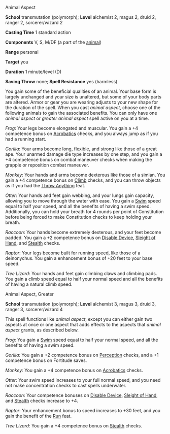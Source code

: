 Animal Aspect

**School** transmutation (polymorph); **Level** alchemist 2, magus 2, druid 2, ranger 2, sorcerer/wizard 2

**Casting Time** 1 standard action

**Components** V, S, M/DF (a part of the [animal](/pathfinderRPG/prd/monsters/creatureTypes.html#_animal))

**Range** personal

**Target** you

**Duration** 1 minute/level (D)

**Saving Throw** none; **Spell Resistance** yes (harmless)

You gain some of the beneficial qualities of an animal. Your base form is largely unchanged and your size is unaltered, but some of your body parts are altered. Armor or gear you are wearing adjusts to your new shape for the duration of the spell. When you cast _animal aspect_, choose one of the following animals to gain the associated benefits. You can only have one _animal aspect_ or _greater animal aspect_ spell active on you at a time.

_Frog_: Your legs become elongated and muscular. You gain a +4 competence bonus on [Acrobatics](/pathfinderRPG/prd/skills/acrobatics.html#_acrobatics) checks, and you always jump as if you had a running start.

  
  

_Gorilla_: Your arms become long, flexible, and strong like those of a great ape. Your unarmed damage die type increases by one step, and you gain a +4 competence bonus on combat maneuver checks when making the grapple or reposition combat maneuver.

  
  

_Monkey_: Your hands and arms become dexterous like those of a simian. You gain a +4 competence bonus on [Climb](/pathfinderRPG/prd/skills/climb.html#_climb) checks, and you can throw objects as if you had the [Throw Anything](/pathfinderRPG/prd/feats.html#_throw-anything) feat.

  
  

_Otter_: Your hands and feet gain webbing, and your lungs gain capacity, allowing you to move through the water with ease. You gain a [Swim](/pathfinderRPG/prd/skills/swim.html#_swim) speed equal to half your speed, and all the benefits of having a swim speed. Additionally, you can hold your breath for 4 rounds per point of Constitution before being forced to make Constitution checks to keep holding your breath.

  
  

_Raccoon_: Your hands become extremely dexterous, and your feet become padded. You gain a +2 competence bonus on [Disable Device](/pathfinderRPG/prd/skills/disableDevice.html#_disable-device), [Sleight of Hand](/pathfinderRPG/prd/skills/sleightOfHand.html#_sleight-of-hand), and [Stealth](/pathfinderRPG/prd/skills/stealth.html#_stealth) checks.

  
  

_Raptor_: Your legs become built for running speed, like those of a deinonychus. You gain a enhancement bonus of +20 feet to your base speed.

  
  

_Tree Lizard_: Your hands and feet gain climbing claws and climbing pads. You gain a climb speed equal to half your normal speed and all the benefits of having a natural climb speed.

  
  

Animal Aspect, Greater

**School** transmutation (polymorph); **Level** alchemist 3, magus 3, druid 3, ranger 3, sorcerer/wizard 4

This spell functions like _animal aspect_, except you can either gain two aspects at once or one aspect that adds effects to the aspects that _animal aspect_ grants, as described below.

_Frog:_ You gain a [Swim](/pathfinderRPG/prd/skills/swim.html#_swim) speed equal to half your normal speed, and all the benefits of having a swim speed.

  
  

_Gorilla:_ You gain a +2 competence bonus on [Perception](/pathfinderRPG/prd/skills/perception.html#_perception) checks, and a +1 competence bonus on Fortitude saves.

  
  

_Monkey:_ You gain a +4 competence bonus on [Acrobatics](/pathfinderRPG/prd/skills/acrobatics.html#_acrobatics) checks.

  
  

_Otter_: Your swim speed increases to your full normal speed, and you need not make concentration checks to cast spells underwater.

  
  

_Raccoon_: Your competence bonuses on [Disable Device](/pathfinderRPG/prd/skills/disableDevice.html#_disable-device), [Sleight of Hand](/pathfinderRPG/prd/skills/sleightOfHand.html#_sleight-of-hand), and [Stealth](/pathfinderRPG/prd/skills/stealth.html#_stealth) checks increase to +4.

  
  

_Raptor_: Your enhancement bonus to speed increases to +30 feet, and you gain the benefit of the [Run](/pathfinderRPG/prd/feats.html#_run) feat.

  
  

_Tree Lizard_: You gain a +4 competence bonus on [Stealth](/pathfinderRPG/prd/skills/stealth.html#_stealth) checks.

